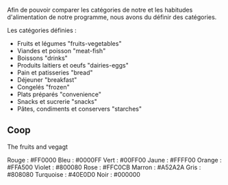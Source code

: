 Afin de pouvoir comparer les catégories de notre et les habitudes d'alimentation de notre programme, nous avons du définir des catégories.

Les catégories définies :
- Fruits et légumes "fruits-vegetables"
- Viandes et poisson "meat-fish"
- Boissons "drinks"
- Produits laitiers et oeufs "dairies-eggs"
- Pain et patisseries "bread"
- Déjeuner "breakfast"
- Congelés "frozen"
- Plats préparés "convenience"
- Snacks et sucrerie "snacks"
- Pâtes, condiments et conservers "starches"

## Coop
The fruits and vegagt

Rouge : #FF0000
Bleu : #0000FF
Vert : #00FF00 
Jaune : #FFFF00
Orange : #FFA500 
Violet : #800080
Rose : #FFC0CB
Marron : #A52A2A
Gris : #808080
Turquoise : #40E0D0
Noir : #000000